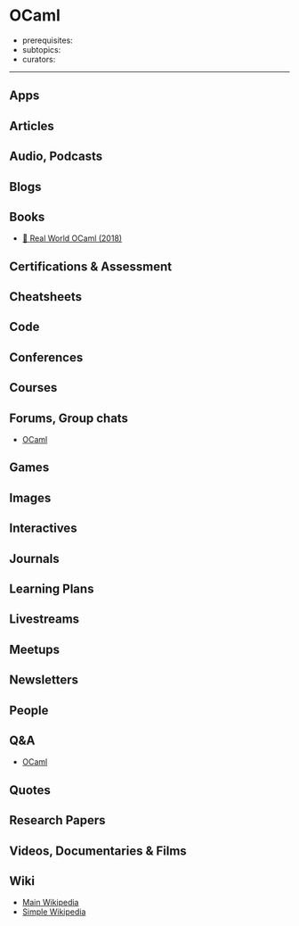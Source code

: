 # OCaml

- prerequisites:
- subtopics:
- curators:

------

## Apps

## Articles

## Audio, Podcasts

## Blogs

## Books

- [📖 Real World OCaml (2018)](http://dev.realworldocaml.org/)

## Certifications & Assessment

## Cheatsheets

## Code

## Conferences

## Courses

## Forums, Group chats

- [OCaml](https://www.reddit.com/r/ocaml/)

## Games

## Images

## Interactives

## Journals

## Learning Plans

## Livestreams

## Meetups

## Newsletters

## People

## Q&A

- [OCaml](https://www.quora.com/topic/OCaml-programming-language)

## Quotes

## Research Papers

## Videos, Documentaries & Films

## Wiki
- [Main Wikipedia](https://en.wikipedia.org/wiki/OCaml)
- [Simple Wikipedia](https://simple.wikipedia.org/wiki/OCaml)
